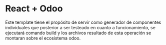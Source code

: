# React + Odoo

Este template tiene el propósito de servir como generador de componentes individuales que posterior a ser testeado en cuanto a funcionamiento, se ejecutará comando build y los archivos resultado de esta operación se montaran sobre el ecosistema odoo. 
